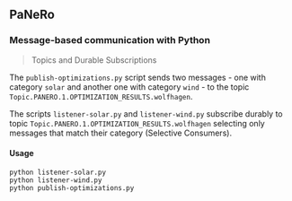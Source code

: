 ## PaNeRo

### Message-based communication with Python

> Topics and Durable Subscriptions

The `publish-optimizations.py` script sends two messages - one with category `solar` and another one with category `wind` - to the topic `Topic.PANERO.1.OPTIMIZATION_RESULTS.wolfhagen`.

The scripts `listener-solar.py` and `listener-wind.py` subscribe durably to topic `Topic.PANERO.1.OPTIMIZATION_RESULTS.wolfhagen` selecting only messages that match their category (Selective Consumers).

#### Usage

```shell
python listener-solar.py
python listener-wind.py
python publish-optimizations.py
```
